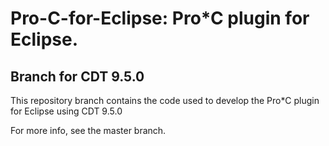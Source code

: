 # Pro-C-for-Eclipse: Pro*C plugin for Eclipse.

## Branch for CDT 9.5.0

This repository branch contains the code used to develop the Pro*C plugin for Eclipse using CDT 9.5.0

For more info, see the master branch.